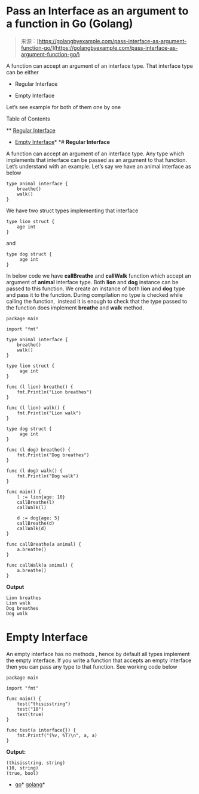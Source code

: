 <!--yml
category: 未分类
date: 2024-10-13 06:21:40
-->

# Pass an Interface as an argument to a function in Go (Golang)

> 来源：[https://golangbyexample.com/pass-interface-as-argument-function-go/](https://golangbyexample.com/pass-interface-as-argument-function-go/)

A function can accept an argument of an interface type. That interface type can be either

*   Regular Interface

*   Empty Interface

Let’s see example for both of them one by one

Table of Contents

 **   [Regular Interface](#Regular_Interface "Regular Interface")
*   [Empty Interface](#Empty_Interface "Empty Interface")*  *# **Regular Interface**

A function can accept an argument of an interface type. Any type which implements that interface can be passed as an argument to that function.  Let’s understand with an example. Let’s say we have an animal interface as below

```
type animal interface {
    breathe()
    walk()
}
```

We have two struct types implementing that interface

```
type lion struct {
    age int
}
```

and

```
type dog struct {
     age int
}
```

In below code we have **callBreathe** and **callWalk** function which accept an argument of **animal** interface type. Both **lion** and **dog** instance can be passed to this function. We create an instance of both **lion** and **dog** type and pass it to the function. During compilation no type is checked while calling the function,  instead it is enough to check that the type passed to the function does implement **breathe** and **walk** method.

```
package main

import "fmt"

type animal interface {
	breathe()
	walk()
}

type lion struct {
     age int
}

func (l lion) breathe() {
	fmt.Println("Lion breathes")
}

func (l lion) walk() {
	fmt.Println("Lion walk")
}

type dog struct {
     age int
}

func (l dog) breathe() {
	fmt.Println("Dog breathes")
}

func (l dog) walk() {
	fmt.Println("Dog walk")
}

func main() {
	l := lion{age: 10}
	callBreathe(l)
	callWalk(l)

	d := dog{age: 5}
	callBreathe(d)
	callWalk(d)
}

func callBreathe(a animal) {
	a.breathe()
}

func callWalk(a animal) {
	a.breathe()
}
```

**Output**

```
Lion breathes
Lion walk
Dog breathes
Dog walk
```

# **Empty Interface**

An empty interface has no methods , hence by default all types implement the empty interface. If you write a function that accepts an empty interface then you can pass any type to that function. See working code below

```
package main

import "fmt"

func main() {
    test("thisisstring")
    test("10")
    test(true)
}

func test(a interface{}) {
    fmt.Printf("(%v, %T)\n", a, a)
}
```

**Output:**

```
(thisisstring, string)
(10, string)
(true, bool)
```

*   [go](https://golangbyexample.com/tag/go/)*   [golang](https://golangbyexample.com/tag/golang/)*